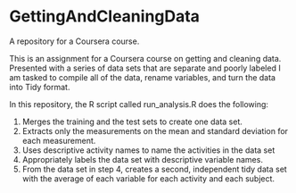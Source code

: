 # GettingAndCleaningData
A repository for a Coursera course.

This is an assignment for a Coursera course on getting and cleaning data. Presented with a series of data sets that are separate and poorly labeled
I am tasked to compile all of the data, rename variables, and turn the data into Tidy format.

In this repository, the R script called run_analysis.R does the following:

1) Merges the training and the test sets to create one data set.
2) Extracts only the measurements on the mean and standard deviation for each measurement.
3) Uses descriptive activity names to name the activities in the data set
4) Appropriately labels the data set with descriptive variable names.
5) From the data set in step 4, creates a second, independent tidy data set with the average of each variable for each activity and each subject.
